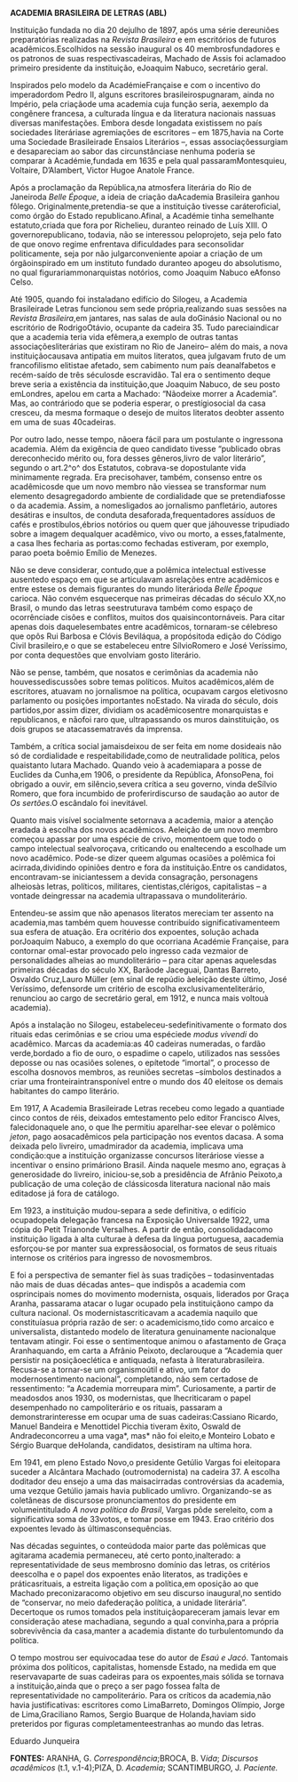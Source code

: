 **ACADEMIA BRASILEIRA DE LETRAS (ABL)**

Instituição fundada no dia 20 dejulho de 1897, após uma série dereuniões
preparatórias realizadas na *Revista Brasileira* e em escritórios de
futuros acadêmicos.Escolhidos na sessão inaugural os 40
membrosfundadores e os patronos de suas respectivascadeiras, Machado de
Assis foi aclamadoo primeiro presidente da instituição, eJoaquim Nabuco,
secretário geral.

Inspirados pelo modelo da AcadémieFrançaise e com o incentivo do
imperadordom Pedro II, alguns escritores brasileirospugnaram, ainda no
Império, pela criaçãode uma academia cuja função seria, aexemplo da
congênere francesa, a culturada língua e da literatura nacionais nassuas
diversas manifestações. Embora desde longadata existissem no país
sociedades literáriase agremiações de escritores – em 1875,havia na
Corte uma Sociedade Brasileirade Ensaios Literários –, essas
associaçõessurgiam e desapareciam ao sabor das circunstânciase nenhuma
poderia se comparar à Académie,fundada em 1635 e pela qual
passaramMontesquieu, Voltaire, D’Alambert, Victor Hugoe Anatole France.

Após a proclamação da República,na atmosfera literária do Rio de
Janeiroda *Belle Époque*, a ideia de criação daAcademia Brasileira
ganhou fôlego. Originalmente,pretendia-se que a instituição tivesse
caráteroficial, como órgão do Estado republicano.Afinal, a Académie
tinha semelhante estatuto,criada que fora por Richelieu, duranteo
reinado de Luís XIII. O governorepublicano, todavia, não se interessou
peloprojeto, seja pelo fato de que onovo regime enfrentava dificuldades
para seconsolidar politicamente, seja por não julgarconveniente apoiar a
criação de um órgãoinspirado em um instituto fundado duranteo apogeu do
absolutismo, no qual figurariammonarquistas notórios, como Joaquim
Nabuco eAfonso Celso.

Até 1905, quando foi instaladano edifício do Silogeu, a Academia
Brasileirade Letras funcionou sem sede própria,realizando suas sessões
na *Revista Brasileira*,em jantares, nas salas de aula doGinásio
Nacional ou no escritório de RodrigoOtávio, ocupante da cadeira 35. Tudo
pareciaindicar que a academia teria vida efêmera,a exemplo de outras
tantas associaçõesliterárias que existiram no Rio de Janeiro– além do
mais, a nova instituiçãocausava antipatia em muitos literatos, quea
julgavam fruto de um francofilismo elitistae afetado, sem cabimento num
país deanalfabetos e recém-saído de três séculosde escravidão. Tal era o
sentimento deque breve seria a existência da instituição,que Joaquim
Nabuco, de seu posto emLondres, apelou em carta a Machado: “Nãodeixe
morrer a Academia”. Mas, ao contráriodo que se poderia esperar, o
prestígiosocial da casa cresceu, da mesma formaque o desejo de muitos
literatos deobter assento em uma de suas 40cadeiras.

Por outro lado, nesse tempo, nãoera fácil para um postulante o
ingressona academia. Além da exigência de queo candidato tivesse
“publicado obras dereconhecido mérito ou, fora desses gêneros,livro de
valor literário”, segundo o art.2^o^ dos Estatutos, cobrava-se
dopostulante vida minimamente regrada. Era precisohaver, também,
consenso entre os acadêmicosde que um novo membro não viessea se
transformar num elemento desagregadordo ambiente de cordialidade que se
pretendiafosse o da academia. Assim, a nomesligados ao jornalismo
panfletário, autores desátiras e insultos, de conduta
desaforada,frequentadores assíduos de cafés e prostíbulos,ébrios
notórios ou quem quer que jáhouvesse tripudiado sobre a imagem
dequalquer acadêmico, vivo ou morto, a esses,fatalmente, a casa lhes
fecharia as portas:como fechadas estiveram, por exemplo, parao poeta
boêmio Emílio de Menezes.

Não se deve considerar, contudo,que a polêmica intelectual estivesse
ausentedo espaço em que se articulavam asrelações entre acadêmicos e
entre estese os demais figurantes do mundo literárioda *Belle Époque*
carioca. Não convém esquecerque nas primeiras décadas do século XX,no
Brasil, o mundo das letras seestruturava também como espaço de
ocorrênciade cisões e conflitos, muitos dos quaisincontornáveis. Para
citar apenas dois daquelesembates entre acadêmicos, tornaram-se
célebreso que opôs Rui Barbosa e Clóvis Beviláqua, a propósitoda edição
do Código Civil brasileiro,e o que se estabeleceu entre SílvioRomero e
José Veríssimo, por conta dequestões que envolviam gosto literário.

Não se pense, também, que nosatos e cerimônias da academia não
houvessediscussões sobre temas políticos. Muitos acadêmicos,além de
escritores, atuavam no jornalismoe na política, ocupavam cargos
eletivosno parlamento ou posições importantes noEstado. Na virada do
século, dois partidos,por assim dizer, dividiam os acadêmicosentre
monarquistas e republicanos, e nãofoi raro que, ultrapassando os muros
dainstituição, os dois grupos se atacassematravés da imprensa.

Também, a crítica social jamaisdeixou de ser feita em nome dosideais não
só de cordialidade e respeitabilidade,como de neutralidade política,
pelos quaistanto lutara Machado. Quando veio à academiapara a posse de
Euclides da Cunha,em 1906, o presidente da República, AfonsoPena, foi
obrigado a ouvir, em silêncio,severa crítica a seu governo, vinda
deSílvio Romero, que fora incumbido de proferirdiscurso de saudação ao
autor de *Os sertões*.O escândalo foi inevitável.

Quanto mais visível socialmente setornava a academia, maior a atenção
eradada à escolha dos novos acadêmicos. Aeleição de um novo membro
começou apassar por uma espécie de crivo, momentoem que todo o campo
intelectual sealvoroçava, criticando ou enaltecendo a escolhade um novo
acadêmico. Pode-se dizer queem algumas ocasiões a polêmica foi
acirrada,dividindo opiniões dentro e fora da instituição.Entre os
candidatos, encontravam-se iniciantessem a devida consagração,
personagens alheiosàs letras, políticos, militares, cientistas,clérigos,
capitalistas – a vontade deingressar na academia ultrapassava o
mundoliterário.

Entendeu-se assim que não apenasos literatos mereciam ter assento na
academia,mas também quem houvesse contribuído significativamenteem sua
esfera de atuação. Era ocritério dos expoentes, solução achada
porJoaquim Nabuco, a exemplo do que ocorriana Académie Française, para
contornar omal-estar provocado pelo ingresso cada vezmaior de
personalidades alheias ao mundoliterário – para citar apenas aquelesdas
primeiras décadas do século XX, Barãode Jaceguai, Dantas Barreto,
Osvaldo Cruz,Lauro Müller (em sinal de repúdio àeleição deste último,
José Veríssimo, defensorde um critério de escolha
exclusivamenteliterário, renunciou ao cargo de secretário geral, em
1912, e nunca mais voltouà academia).

Após a instalação no Silogeu, estabeleceu-sedefinitivamente o formato
dos rituais edas cerimônias e se criou uma espéciede *modus vivendi* do
acadêmico. Marcas da academia:as 40 cadeiras numeradas, o fardão
verde,bordado a fio de ouro, o espadime o capelo, utilizados nas sessões
deposse ou nas ocasiões solenes, o epítetode “imortal”, o processo de
escolha dosnovos membros, as reuniões secretas –símbolos destinados a
criar uma fronteiraintransponível entre o mundo dos 40 eleitose os
demais habitantes do campo literário.

Em 1917, A Academia Brasileirade Letras recebeu como legado a quantiade
cinco contos de réis, deixados emtestamento pelo editor Francisco Alves,
falecidonaquele ano, o que lhe permitiu aparelhar-see elevar o polêmico
*jeton*, pago aosacadêmicos pela participação nos eventos dacasa. A soma
deixada pelo livreiro, umadmirador da academia, implicava uma
condição:que a instituição organizasse concursos literáriose viesse a
incentivar o ensino primáriono Brasil. Ainda naquele mesmo ano, egraças
à generosidade do livreiro, iniciou-se,sob a presidência de Afrânio
Peixoto,a publicação de uma coleção de clássicosda literatura nacional
não mais editadose já fora de catálogo.

Em 1923, a instituição mudou-separa a sede definitiva, o edifício
ocupadopela delegação francesa na Exposição Universalde 1922, uma cópia
do Petit Trianonde Versalhes. A partir de então, consolidadacomo
instituição ligada à alta culturae à defesa da língua portuguesa,
aacademia esforçou-se por manter sua expressãosocial, os formatos de
seus rituais internose os critérios para ingresso de novosmembros.

E foi a perspectiva de semanter fiel às suas tradições – todasinventadas
não mais de duas décadas antes– que indispôs a academia com osprincipais
nomes do movimento modernista, osquais, liderados por Graça Aranha,
passarama atacar o lugar ocupado pela instituiçãono campo da cultura
nacional. Os modernistascriticavam a academia naquilo que constituíasua
própria razão de ser: o academicismo,tido como arcaico e universalista,
distantedo modelo de literatura genuinamente nacionalque tentavam
atingir. Foi esse o sentimentoque animou o afastamento de Graça
Aranhaquando, em carta a Afrânio Peixoto, declarouque a “Academia quer
persistir na posiçãoeclética e antiquada, nefasta à
literaturabrasileira. Recusa-se a tornar-se um organismoútil e ativo, um
fator do modernosentimento nacional”, completando, não sem certadose de
ressentimento: “a Academia morreupara mim”. Curiosamente, a partir de
meadosdos anos 1930, os modernistas, que lhecriticaram o papel
desempenhado no campoliterário e os rituais, passaram a
demonstrarinteresse em ocupar uma de suas cadeiras:Cassiano Ricardo,
Manuel Bandeira e Menottidel Picchia tiveram êxito, Oswald de
Andradeconcorreu a uma vaga*, mas* não foi eleito,e Monteiro Lobato e
Sérgio Buarque deHolanda, candidatos, desistiram na ultima hora.

Em 1941, em pleno Estado Novo,o presidente Getúlio Vargas foi eleitopara
suceder a Alcântara Machado (outromodernista) na cadeira 37. A escolha
doditador deu ensejo a uma das maisacirradas controvérsias da academia,
uma vezque Getúlio jamais havia publicado umlivro. Organizando-se as
coletâneas de discursose pronunciamentos do presidente em
volumeintitulado *A nova política do Brasil*, Vargas pôde sereleito, com
a significativa soma de 33votos, e tomar posse em 1943. Erao critério
dos expoentes levado às últimasconsequências.

Nas décadas seguintes, o conteúdoda maior parte das polêmicas que
agitarama academia permaneceu, até certo ponto,inalterado: a
representatividade de seus membrosno domínio das letras, os critérios
deescolha e o papel dos expoentes enão literatos, as tradições e
práticasrituais, a estreita ligação com a política,em oposição ao que
Machado preconizaracomo objetivo em seu discurso inaugural,no sentido de
“conservar, no meio dafederação política, a unidade literária”.
Decertoque os rumos tomados pela instituiçãopareceram jamais levar em
consideração atese machadiana, segundo a qual convinha,para a própria
sobrevivência da casa,manter a academia distante do turbulentomundo da
política.

O tempo mostrou ser equivocadaa tese do autor de *Esaú e Jacó*.
Tantomais próxima dos políticos, capitalistas, homensde Estado, na
medida em que reservavaparte de suas cadeiras para os expoentes,mais
sólida se tornava a instituição,ainda que o preço a ser pago fossea
falta de representatividade no campoliterário. Para os críticos da
academia,não havia justificativas: escritores como LimaBarreto, Domingos
Olímpio, Jorge de Lima,Graciliano Ramos, Sergio Buarque de
Holanda,haviam sido preteridos por figuras completamenteestranhas ao
mundo das letras.

Eduardo Junqueira

**FONTES:** ARANHA, G. *Correspondência*;BROCA, B. V*ida*; *Discursos
acadêmicos* (t.1, v.1-4);PIZA, D. *Academia*; SCANTIMBURGO, J.
*Paciente.*
